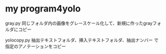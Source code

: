 # my program4yolo

gray.py
同じフォルダ内の画像をグレースケール化して、新規に作ったgrayフォルダにコピー

yolocopy.py
抽出テキストフォルダ、挿入テキストフォルダ、抽出ナンバー で指定のアノテーションをコピー
